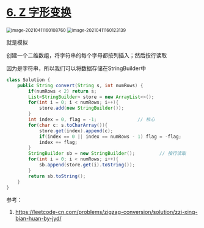 # [6. Z 字形变换](https://leetcode-cn.com/problems/zigzag-conversion/)

<img src="C:\Users\surface\AppData\Roaming\Typora\typora-user-images\image-20210411160108760.png" alt="image-20210411160108760" style="zoom:80%;" />

<img src="C:\Users\surface\AppData\Roaming\Typora\typora-user-images\image-20210411160123139.png" alt="image-20210411160123139" style="zoom: 80%;" />

就是模拟

创建一个二维数组，将字符串的每个字母都按列插入；然后按行读取

因为是字符串，所以我们可以将数据存储在StringBuilder中

```java
class Solution {
    public String convert(String s, int numRows) {
        if(numRows < 2) return s;
        List<StringBuilder> store = new ArrayList<>();
        for(int i = 0; i < numRows; i++){               
            store.add(new StringBuilder());
        }
        int index = 0, flag = -1;				// 核心
        for(char c: s.toCharArray()){
            store.get(index).append(c);
            if(index == 0 || index == numRows - 1) flag = -flag;			// 触及到边界了就反弹
            index += flag;
        }
        StringBuilder sb = new StringBuilder();			// 按行读取
        for(int i = 0; i < numRows; i++){
            sb.append(store.get(i).toString());
        }
        return sb.toString();
    }
}
```

参考：

1. https://leetcode-cn.com/problems/zigzag-conversion/solution/zzi-xing-bian-huan-by-jyd/